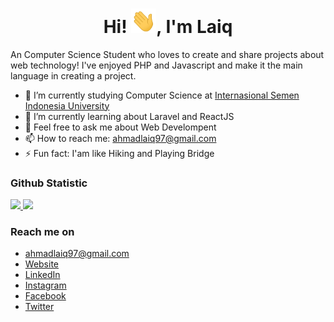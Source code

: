 <h1 align="center">Hi! <img src="https://raw.githubusercontent.com/ABSphreak/ABSphreak/master/gifs/Hi.gif" width="40px" />, I'm Laiq</h1>

An Computer Science Student who loves to create and share projects about web technology! I've enjoyed PHP and Javascript and make it the main language in creating a project.


- 🔭 I’m currently studying Computer Science at <a href="https://uisi.ac.id/">Internasional Semen Indonesia University</a>
- 🌱 I’m currently learning about Laravel and ReactJS
- 💬 Feel free to ask me about Web Develompent
- 📫 How to reach me: ahmadlaiq97@gmail.com
- ⚡ Fun fact: I'am like Hiking and Playing Bridge

  
### Github Statistic
<p align="left">
<a href="https://github.com/ahmadlaiq97">
  <img height="180em" src="https://github-readme-stats-eight-theta.vercel.app/api?username=ahmadlaiq&show_icons=true&theme=algolia&include_all_commits=true&count_private=true"/>
  <img height="180em" src="https://github-readme-stats-eight-theta.vercel.app/api/top-langs/?username=ahmadlaiq&layout=compact&langs_count=8&theme=algolia"/>
</a>
</p>

### Reach me on
- ahmadlaiq97@gmail.com
- <a href="https://ahmadlaiq.my.id/">Website</a>
- <a href="https://linkedin.com/in/ahmad-nurul-laiq/">LinkedIn</a>
- <a href="https://www.instagram.com/ahmadlaiq__">Instagram</a>
- <a href="https://www.facebook.com/laiq97/">Facebook</a>
- <a href="https://www.twitter.com/laiqahmad97">Twitter</a>
